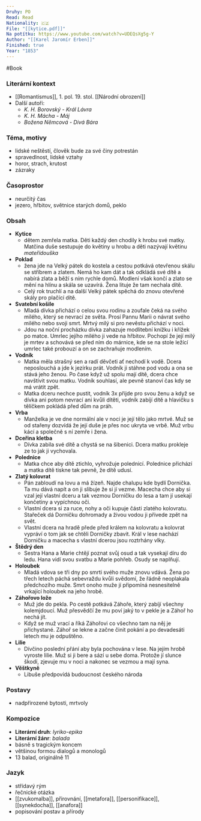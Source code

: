 ```yaml
---
Druhy: PO
Read: Read
Nationality: 🇨🇿
File: "[[kytice.pdf]]"
Na potítku: https://www.youtube.com/watch?v=UDEQsXg5g-Y
Author: "[[Karel Jaromír Erben]]"
Finished: true
Year: "1853"
---
```

#Book
### Literární kontext
- [[Romantismus]], 1. pol. 19. stol. [[Národní obrození]]
- Další autoři:
	- *K. H. Borovský - Král Lávra*
	- *K. H. Mácha - Máj*
	- *Božena Němcová - Divá Bára*
### Téma, motivy
- lidské neštěstí, člověk bude za své činy potrestán
- spravedlnost, lidské vztahy
- horor, strach, krutost
- zázraky
### Časoprostor
- neurčitý čas
- jezero, hřbitov, světnice starých domů, peklo
### Obsah
- **Kytice**
	- dětem zemřela matka. Děti každý den chodily k hrobu své matky. Matčina duše sestupuje do květiny u hrobu a děti nazývají květinu *mateřídouška*
- **Poklad**
	- žena jde na Velký pátek do kostela a cestou potkává otevřenou skálu se stříbrem a zlatem. Nemá ho kam dát a tak odkládá své dítě a nabírá zlata a běží s ním rychle domů. Modlení však končí a zlato se mění na hlínu a skála se uzavírá. Žena lituje že tam nechala dítě. 
	- Celý rok truchlí a na další Velký pátek spěchá do znovu otevřené skály pro plačící dítě.
- **Svatební košile**
	- Mladá dívka přichází o celou svou rodinu a zoufale čeká na svého milého, který se nevrací ze světa. Prosí Pannu Marii o návrat svého milého nebo svoji smrt. Mrtvý milý si pro nevěstu přichází v noci.
	- Jdou na noční procházku dívka zahazuje modlitební knížku i křížek po matce. Umrlec jejího milého ji vede na hřbitov. Pochopí že její milý je mrtev a schovává se před ním do márnice, kde se na stole ležící umrlec také probouzí a on se zachraňuje modlením.
- **Vodník**
	- Matka měla strašný sen a radí děvčeti ať nechodí k vodě. Dcera neposlouchá a jde k jezírku prát. Vodník ji stáhne pod vodu a ona se stává jeho ženou. Po čase když už spolu mají dítě, dcera chce navštívit svou matku. Vodník souhlasí, ale pevně stanoví čas kdy se má vrátit zpět.
	- Matka dceru nechce pustit, vodník 3x přijde pro svou ženu a když se dívka ani potom nevrací ani kvůli dítěti, vodník zabíjí dítě a hlavičku s tělíčkem pokládá před dům na práh.
- **Vrba**
	- Manželka je ve dne normální ale v noci je její tělo jako mrtvé. Muž se od stařeny dozvídá že její duše je přes noc ukryta ve vrbě. Muž vrbu kácí a společně s ní zemře i žena.
- **Dceřina kletba**
	- Dívka zabila své dítě a chystá se na šibenici. Dcera matku prokleje ze to jak ji vychovala.
- **Polednice**
	- Matka chce aby dítě ztichlo, vyhrožuje polednicí. Polednice přichází a matka dítě tiskne tak pevně, že dítě udusí.
- **Zlatý kolovrat**
	- Pán zabloudí na lovu a má žízeň. Najde chalupu kde bydlí Dornička. Ta mu dává napít a on ji slibuje že si jí vezme. Macecha chce aby si vzal její vlastní dceru a tak vezmou Dorničku do lesa a tam jí usekají končetiny a vypíchnou oči. 
	- Vlastní dcera si za ruce, nohy a oči kupuje části zlatého kolovratu. Stařeček dá Dorničku dohromady a živou vodou ji přivede zpět na svět.
	- Vlastní dcera na hradě přede před králem na kolovratu a kolovrat vypráví o tom jak se chtěli Dorničky zbavit. Král v lese nachází Dorničku a macecha s vlastní dcerou jsou roztrhány vlky.
- **Štědrý den**
	- Sestra Hana a Marie chtějí poznat svůj osud a tak vysekají díru do ledu. Hana vidí svou svatbu a Marie pohřeb. Osudy se naplňují.
- **Holoubek**
	- Mladá vdova se tři dny po smrti svého muže znovu vdává. Žena po třech letech páchá sebevraždu kvůli svědomí, že řádně neoplakala předchozího muže. Smrt onoho muže jí připomíná nesnesitelně vrkající holoubek na jeho hrobě.
- **Záhořovo lože**
	- Muž jde do pekla. Po cestě potkává Záhoře, který zabíjí všechny kolemjdoucí. Muž přesvědčí že mu poví jaký to v pekle je a Záhoř ho nechá jít. 
	- Když se muž vrací a říká Záhořovi co všechno tam na něj je přichystané. Záhoř se lekne a začne činit pokání a po devadesáti letech mu je odpuštěno.
- **Lilie**
	- Dívčino poslední přání aby byla pochována v lese. Na jejím hrobě vyroste lilie. Muž si ji bere a sází u sebe doma. Protože jí slunce škodí, zjevuje mu v noci a nakonec se vezmou a mají syna.
- **Věštkyně**
	- Libuše předpovídá budoucnost českého národa
### Postavy
- nadpřirozené bytosti, mrtvoly
### Kompozice
- **Literární druh**: *lyriko-epika*
- **Literární žánr**: *balada*
- básně s tragickým koncem
- většinou formou dialogů a monologů
- 13 balad, originálně 11
### Jazyk
- střídavý rým
- řečnické otázka
- [[zvukomalba]], přirovnání, [[metafora]], [[personifikace]], [[synekdocha]], [[anafora]]
- popisování postav a přírody
